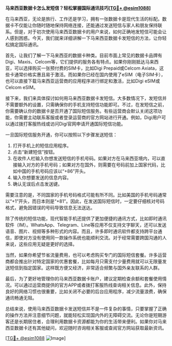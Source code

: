 **马来西亚数据卡怎么发短信？轻松掌握国际通讯技巧[[TG💪+ @esim1088](https://t.me/s/esim1088)]**

在马来西亚，无论是旅行、工作还是学习，拥有一张数据卡是现代生活的标配。数据卡不仅能让你随时随地保持网络连接，还能通过发送短信与家人和朋友保持联系。但是，对于初次使用马来西亚数据卡的用户来说，如何正确地发短信可能会让人感到困惑。今天，我们就来详细讲解一下马来西亚数据卡发短信的方法，让你轻松搞定国际通讯。

首先，让我们了解一下马来西亚的数据卡种类。目前市面上常见的数据卡品牌有Digi、Maxis、Celcom等，它们提供的服务各有特点。如果你刚刚抵达马来西亚，可以选择购买一张预付费的SIM卡，比如Digi Prepaid或Celcom Axiata，这些卡通常价格实惠且易于激活。而如果你已经在国内使用了eSIM（电子SIM卡），也可以直接下载马来西亚运营商的应用程序进行绑定和激活，比如Digi eSIM或Celcom eSIM。

接下来，我们来具体探讨如何用马来西亚数据卡发短信。大多数情况下，发短信并不需要额外的设置，只需确保你的手机支持短信功能即可。不过，在发短信之前，你需要确认你的数据卡是否开通了国际短信服务。有些运营商会默认关闭这项功能，你需要主动联系客服或者登录运营商的官方网站进行开通。例如，Digi用户可以通过拨打客服热线或访问Digi官网申请开通国际短信功能。

一旦国际短信服务开通，你可以按照以下步骤发送短信：

1. 打开手机上的短信应用程序。
2. 点击“新建短信”按钮。
3. 在收件人栏输入你想发送短信的手机号码。如果对方在马来西亚境内，可以直接输入对方的手机号码；如果对方在国外，则需要在号码前加上国家代码，比如中国的手机号码应该以“+86”开头。
4. 输入你想要发送的信息内容。
5. 确认无误后点击发送键。

需要注意的是，不同国家的手机号码格式可能有所不同。比如美国的手机号码通常以“+1”开头，而日本则是“+81”。因此，在发送国际短信时，一定要仔细核对号码格式，避免因错误的号码导致信息无法送达。

除了传统的短信功能，现代智能手机还提供了更加便捷的通讯方式，比如即时通讯软件（IM）。WhatsApp、Telegram、Line等应用不仅支持文字聊天，还可以发送语音、图片、视频等多种形式的内容。而且，许多即时通讯软件都支持跨平台通信，即使对方没有使用同一款操作系统也能顺利交流。对于经常需要跨国沟通的人来说，这些应用无疑是更好的选择。

当然，如果你希望节省流量费用，也可以考虑购买专门的国际短信套餐。许多运营商都会推出针对特定国家的优惠套餐，比如每月只需支付少量费用就可以无限量发送短信到指定国家。这样既方便又经济，非常适合频繁与国外亲友联系的人群。

最后，为了更好地管理你的马来西亚数据卡账户，建议定期检查余额和套餐使用情况。可以通过运营商提供的官方APP或者拨打客服热线查询相关信息。此外，保持良好的网络习惯也很重要，比如关闭不必要的后台应用程序，减少流量浪费，确保通讯畅通无阻。

总结来说，使用马来西亚数据卡发送短信并不是一件复杂的事情，只要掌握了正确的操作方法并注意细节问题，就能轻松实现国内外的无障碍交流。无论你是短期游客还是长期居住者，合理利用数据卡资源都能为你的生活带来便利。如果你对马来西亚数据卡还有其他疑问，欢迎随时咨询相关客服或查阅官方网站获取最新资讯。

[[TG💪+ @esim1088](https://t.me/s/esim1088) ![Image](https://i.postimg.cc/4NQfJmqS/Snipaste-2025-05-13-00-14-12.png)]